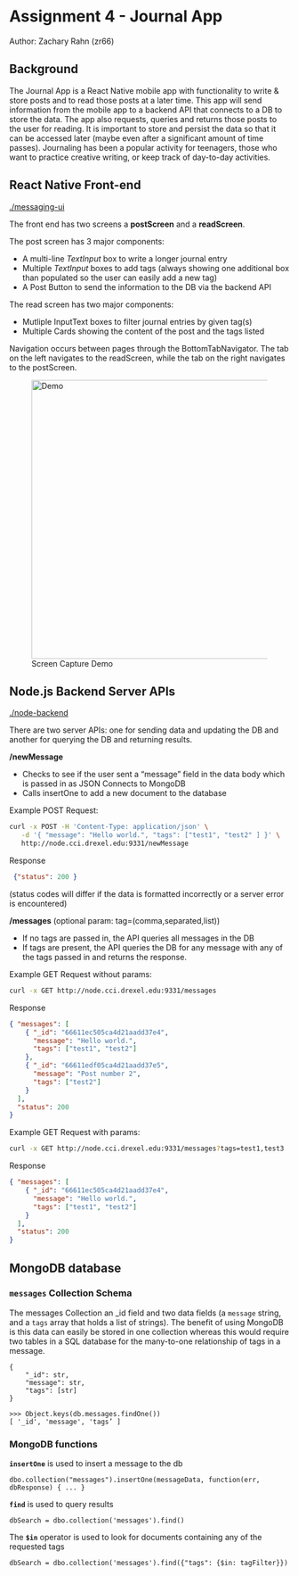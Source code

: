 # Assignment 4 - Journal App

Author: Zachary Rahn (zr66)

## Background

The Journal App is a React Native mobile app with functionality to write & store posts and to read those posts at a later time. This app will send information from the mobile app to a backend API that connects to a DB to store the data. The app also requests, queries and returns those posts to the user for reading. It is important to store and persist the data so that it can be accessed later (maybe even after a significant amount of time passes). Journaling has been a popular activity for teenagers, those who want to practice creative writing, or keep track of day-to-day activities.

## React Native Front-end

[./messaging-ui](messaging-ui)

The front end has two screens a **postScreen** and a **readScreen**.

The post screen has 3 major components:
 * A multi-line *TextInput* box to write a longer journal entry
 * Multiple *TextInput* boxes to add tags (always showing one additional box than populated so the user can easily add a new tag)
 * A Post Button to send the information to the DB via the backend API

The read screen has two major components:
 * Mutliple InputText boxes to filter journal entries by given tag(s)
 * Multiple Cards showing the content of the post and the tags listed

Navigation occurs between pages through the BottomTabNavigator. The tab on the left navigates to the readScreen, while the tab on the right navigates to the postScreen.

<figure>
  <img src="./demo.gif" alt="Demo" style="height:500px">
  <figcaption>Screen Capture Demo</figcaption>
</figure>

## Node.js Backend Server APIs

[./node-backend](node-backend)

There are two server APIs: one for sending data and updating the DB and another for querying the DB and returning results.

**/newMessage**
 * Checks to see if the user sent a “message” field in the data body which is passed in as JSON
Connects to MongoDB
 * Calls insertOne to add a new document to the database

 Example POST Request:
 ```bash
curl -x POST -H 'Content-Type: application/json' \
    -d '{ "message": "Hello world.", "tags": ["test1", "test2" ] }' \
    http://node.cci.drexel.edu:9331/newMessage
```

Response
```json
 {"status": 200 }
```

(status codes will differ if the data is formatted incorrectly or a server error is encountered)

**/messages** (optional param: tag=(comma,separated,list))
 * If no tags are passed in, the API queries all messages in the DB
 * If tags are present, the API queries the DB for any message with any of the tags passed in and returns the response.

 Example GET Request without params:
 ```bash
curl -x GET http://node.cci.drexel.edu:9331/messages
```

Response
```json
{ "messages": [
    { "_id": "66611ec505ca4d21aadd37e4",
      "message": "Hello world.",
      "tags": ["test1", "test2"]
    },
    { "_id": "66611edf05ca4d21aadd37e5",
      "message": "Post number 2",
      "tags": ["test2"]
    }
  ],
  "status": 200
}
```

 Example GET Request with params:
 ```bash
curl -x GET http://node.cci.drexel.edu:9331/messages?tags=test1,test3
```

Response
```json
{ "messages": [
    { "_id": "66611ec505ca4d21aadd37e4",
      "message": "Hello world.",
      "tags": ["test1", "test2"]
    }
  ],
  "status": 200
}
```

## MongoDB database

### `messages` Collection Schema

The messages Collection an _id field and two data fields (a `message` string, and a `tags` array that holds a list of strings). The benefit of using MongoDB is this data can easily be stored in one collection whereas this would require two tables in a SQL database for the many-to-one relationship of tags in a message.

```
{
    "_id": str,
    "message": str,
    "tags": [str]
}
```

```
>>> Object.keys(db.messages.findOne())
[ '_id', 'message', 'tags’ ]
```

### MongoDB functions

**`insertOne`** is used to insert a message to the db
```node
dbo.collection("messages").insertOne(messageData, function(err, dbResponse) { ... }
```

**`find`** is used to query results
```node
dbSearch = dbo.collection('messages').find()
```

The **`$in`** operator is used to look for documents containing any of the requested tags
```node
dbSearch = dbo.collection('messages').find({"tags": {$in: tagFilter}})
```
